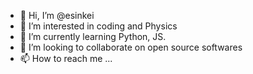 - 👋 Hi, I’m @esinkei
- 👀 I’m interested in coding and Physics
- 🌱 I’m currently learning Python, JS.
- 💞️ I’m looking to collaborate on open source softwares
- 📫 How to reach me ...

<!---
esinkei/esinkei is a ✨ special ✨ repository because its `README.md` (this file) appears on your GitHub profile.
You can click the Preview link to take a look at your changes.
--->
